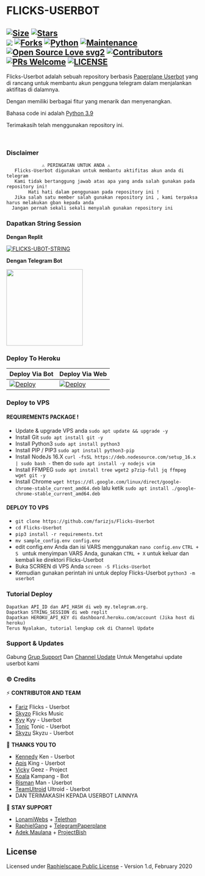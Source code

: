 #         FLICKS-USERBOT​    


[![Size](https://img.shields.io/github/repo-size/farizjs/Flicks-Userbot?style=flat-square&color=green)](https://github.com/farizjs/Flicks-Userbot)  [![Stars](https://img.shields.io/github/stars/farizjs/flicks-userbot?style=flat-square&color=yellow)](https://github.com/farizjs/flicks-userbot/stargazers)  
[![](https://img.shields.io/badge/FlicksUserbot-v.1.5.9-blue)](#)
[![Forks](https://img.shields.io/github/forks/farizjs/flicks-userbot?style=flat-square&color=orange)](https://github.com/farizjs/flicks-userbot/fork)
[![Python](https://img.shields.io/badge/Python-v3.10.2-blue)](https://www.python.org/)
[![Maintenance](https://img.shields.io/badge/Maintained%3F-yes-green.svg)](https://github.com/farizjs/flicks-userbot/graphs/commit-activity)
[![Open Source Love svg2](https://badges.frapsoft.com/os/v2/open-source.svg?v=103)](https://github.com/farizjs/flicks-userbot)
[![Contributors](https://img.shields.io/github/contributors/farizjs/flicks-userbot?style=flat-square&color=green)](https://github.com/farizjs/flicks-userbot/graphs/contributors)
[![PRs Welcome](https://img.shields.io/badge/PRs-welcome-brightgreen.svg?style=flat-square)](https://makeapullrequest.com)
[![LICENSE](https://img.shields.io/badge/License-MIT-blue)](https://github.com/farizjs/flicks-userbot/blob/Flicks-Userbot/LICENSE)
----


Flicks-Userbot adalah sebuah repository berbasis [Paperplane Userbot](https://github.com/RaphielGang/Telegram-Paperplane) yang di rancang untuk membantu akun pengguna telegram dalam menjalankan aktifitas di dalamnya.

Dengan memiliki berbagai fitur yang menarik dan menyenangkan.

Bahasa code ini adalah [Python 3.9](python.org)

Terimakasih telah menggunakan repository ini.

<p align="center">&nbsp;</p>

### Disclaimer 
```
             ⚠️ PERINGATAN UNTUK ANDA ⚠️ ️
   Flicks-Userbot digunakan untuk membantu aktifitas akun anda di telegram
   Kami tidak bertanggung jawab atas apa yang anda salah gunakan pada repository ini!
        Hati hati dalam penggunaan pada repository ini !
   Jika salah satu member salah gunakan repository ini , kami terpaksa harus melakukan gban kepada anda 
  Jangan pernah sekali sekali menyalah gunakan repository ini
```


### Dapatkan String Session

**Dengan Replit**

[![FLICKS-UBOT-STRING](https://img.shields.io/badge/run-string__session.py-blue?style=for-the-badge&logo=repl.it)](https://replit.com/@fjgaming212/StringSession#main.py)

**Dengan Telegram Bot**
<p><a href="https://t.me/StringSessionFlicksbot"><img src="https://img.shields.io/badge/TG%20String%20Gen%20Bot-blueviolet?style=for-the-badge&logo=appveyor" width="200""/></a></p>



### Deploy To Heroku
|Deploy Via Bot|  Deploy Via Web|
|--|--|
| [![Deploy](https://www.herokucdn.com/deploy/button.svg)](https://telegram.dog/XTZ_HerokuBot?start=ZmpnYW1pbmcyMTIvZmxpY2tzLWRlcGxveS11Ym90IEZsaWNrcy1Vc2VyYm90) | [![Deploy](https://www.herokucdn.com/deploy/button.svg)](https://heroku.com/deploy?template=https://github.com/farizjs/friendly-guacamole) |

### Deploy to VPS

#### REQUIREMENTS PACKAGE !
-  Update & upgrade VPS anda `sudo apt update && upgrade -y`
-  Install Git `sudo apt install git -y`
-  Install Python3 `sudo apt install python3`
-  Install PIP / PIP3 `sudo apt install python3-pip`
-  Install NodeJs 16.X `curl -fsSL https://deb.nodesource.com/setup_16.x | sudo bash -` then do `sudo apt install -y nodejs vim`
-  Install FFMPEG `sudo apt install tree wget2 p7zip-full jq ffmpeg wget git -y`
-  Install Chrome `wget https://dl.google.com/linux/direct/google-chrome-stable_current_amd64.deb` lalu ketik `sudo apt install ./google-chrome-stable_current_amd64.deb`

#### DEPLOY TO VPS
-  `git clone https://github.com/farizjs/Flicks-Userbot`
-  `cd Flicks-Userbot`
-  `pip3 install -r requirements.txt`
-  `mv sample_config.env config.env`
-  edit config.env Anda dan isi VARS menggunakan `nano config.env` `CTRL + S ` untuk menyimpan VARS Anda, gunakan `CTRL + X` untuk keluar dan kembali ke direktori Flicks-Userbot
-  Buka SCRREN di VPS Anda `screen -S Flicks-Userbot`
-  Kemudian gunakan perintah ini untuk deploy Flicks-Userbot `python3 -m userbot`



### Tutorial Deploy
```
Dapatkan API_ID dan API_HASH di web my.telegram.org.
Dapatkan STRING_SESSION di web replit
Dapatkan HEROKU_API_KEY di dashboard.heroku.com/account (Jika host di heroku)
Terus Nyalakan, tutorial lengkap cek di Channel Update
```


### Support & Updates 
Gabung [Grup Support](https://t.me/FlicksSupport) Dan [Channel Update](https://t.me/InfoFlicksUserbot) Untuk Mengetahui update userbot kami


### © Credits 

⚡ **CONTRIBUTOR AND TEAM**
*   [Fariz](https://github.com/fjgaming212/Flicks-Userbot)    Flicks - Userbot
*   [Skyzo](https://github.com/ridho17-ind/XBot-Music)     Flicks Music
*   [Kyy](http://github.com/muhammadrizky16/Kyy-Userbot)    Kyy - Userbot
*   [Tonic](http://github.com/Tonic990/Tonic-User)    Tonic - Userbot
*   [Skyzu](https://github.com/Skyzu/Skyzu-Userbot)     Skyzu - Userbot

🔰 **THANKS YOU TO**
*   [Kennedy](https://github.com/KennedyProject/KEN-UBOT)    Ken - Userbot
*   [Apis](https://github.com/apisuserbot/King-Userbot)     King - Userbot
*   [Vicky](https://github.com/Vckyou/GeezProjects)    Geez - Project 
*   [Koala](https://github.com/ManusiaRakitan/Kampang-Bot)    Kampang - Bot
*   [Risman](https://github.com/mrismanaziz/Man-Userbot)   Man - Userbot
*   [TeamUltroid](https://github.com/TeamUltroid/Ultroid) Ultroid - Userbot
*   DAN TERIMAKASIH KEPADA USERBOT LAINNYA

🚀 **STAY SUPPORT**

*   [LonamiWebs](https://github.com/LonamiWebs/) + [Telethon](https://github.com/LonamiWebs/Telethon)
*   [RaphielGang](https://github.com/RaphielGang) + [TelegramPaperplane](https://github.com/RaphielGang/Telegram-Paperplane)
*   [Adek Maulana](https://github.com/adekmaulana) + [ProjectBish](https://github.com/adekmaulana/ProjectBish)

## License
Licensed under [Raphielscape Public License](https://github.com/farizjs/Flicks-Userbot/blob/Flicks-Userbot/LICENSE) - Version 1.d, February 2020
